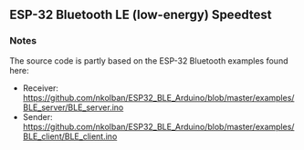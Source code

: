 ## ESP-32 Bluetooth LE (low-energy) Speedtest

### Notes
The source code is partly based on the ESP-32 Bluetooth examples found here:
- Receiver: https://github.com/nkolban/ESP32_BLE_Arduino/blob/master/examples/BLE_server/BLE_server.ino
- Sender: https://github.com/nkolban/ESP32_BLE_Arduino/blob/master/examples/BLE_client/BLE_client.ino